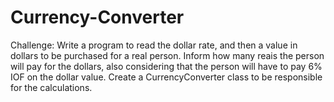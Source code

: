 # Currency-Converter
Challenge:
Write a program to read the dollar rate, and then a value in dollars to be purchased for 
a real person. Inform how many reais the person will pay for the dollars, also considering 
that the person will have to pay 6% IOF on the dollar value. Create a CurrencyConverter class
 to be responsible for the calculations.

